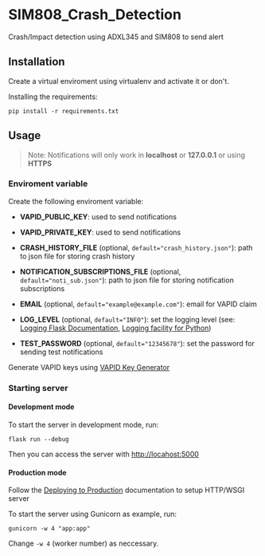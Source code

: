 # SIM808_Crash_Detection

Crash/Impact detection using ADXL345 and SIM808 to send alert

## Installation

Create a virtual enviroment using virtualenv and activate it or don't.

Installing the requirements:

```shell
pip install -r requirements.txt
```

## Usage

> Note: Notifications will only work in **localhost** or **127.0.0.1** or using **HTTPS**

### Enviroment variable

Create the following enviroment variable:

- **VAPID_PUBLIC_KEY**: used to send notifications
  
- **VAPID_PRIVATE_KEY**: used to send notifications
  
- **CRASH_HISTORY_FILE** (optional, `default="crash_history.json"`): path to json file for storing crash history
  
- **NOTIFICATION_SUBSCRIPTIONS_FILE** (optional, `default="noti_sub.json"`): path to json file for storing notification subscriptions

- **EMAIL** (optional, `default="example@example.com"`): email for VAPID claim
  
- **LOG_LEVEL** (optional, `default="INFO"`): set the logging level (see: [Logging Flask Documentation](https://flask.palletsprojects.com/en/3.0.x/logging/), [Logging facility for Python](https://docs.python.org/3/library/logging.html))
  
- **TEST_PASSWORD** (optional, `default="12345678"`): set the password for sending test notifications
  
Generate VAPID keys using [VAPID Key Generator](https://www.attheminute.com/vapid-key-generator)

### Starting server

#### Development mode

To start the server in development mode, run:

```shell
flask run --debug
```

Then you can access the server with [http://locahost:5000]()

#### Production mode

Follow the [Deploying to Production](https://flask.palletsprojects.com/en/3.0.x/deploying/) documentation to setup HTTP/WSGI server

To start the server using Gunicorn as example, run:

```shell
gunicorn -w 4 "app:app"
```

Change `-w 4` (worker number) as neccessary.